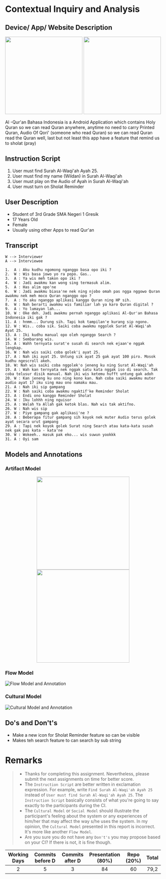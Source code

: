 # Contextual Inquiry and Analysis
## Device/ App/ Website Description
<p align="center">
  <img width="250" src="/img/Quran1.png">
  <img width="250" src="/img/Quran2.png">
</p>

Al -Qur'an Bahasa Indonesia is a Android Application which contains Holy Quran so we can read Quran anywhere, anytime no need to carry Printed Quran, Audio Of Qori' (someone who read Quran) so we can read Quran read the Quran well, last but not least this app have a feature that remind us to sholat (pray)

## Instruction Script
1. User must find Surah Al-Waqi'ah Ayah 25.
2. User must find my name (Wildan) in Surah Al-Waqi'ah
4. User must play on the Audio of Ayah in Surah Al-Waqi'ah
3. User must turn on Sholat Reminder

## User Description
- Student of 3rd Grade SMA Negeri 1 Gresik
- 17 Years Old
- Female
- Usually using other Apps to read Qur'an

## Transcript
```
W --> Interviewer
A --> Interviewee

1.  A : Aku kudhu ngomong nganggo basa opo iki ?
2.  W : Wis basa jowo yo ra popo. Gas..
3.  A : Ya wis meh takon opo iki ?
4.  W : Jadi awakmu kan wong sing termasuk alim.
5.  A : Has alim opo'ne
6.  W : Jadi awakmu biasa'ne nek ning njobo omah pas ngga nggowo Quran awakmu nek meh moco Quran nganggo opo ?
7.  A : Yo aku nganggo aplikasi kanggo Quran ning HP sih.
8.  W : Nah berarti awakmu wis familiar lah ya karo Quran digital ?
9.  A : Yo lumayan lah...
10. W : Oke deh. Jadi awakmu pernah nganggo aplikasi Al-Qur'an Bahasa Indonesia iki gak ?
11. A : hnmm... Durung sih. Tapi kok tampilan'e kurang sip ngono.
12. W : Wis.. coba sik. Saiki coba awakmu nggolek Surat Al-Waqi'ah Ayat 25.
13. A : Iki kudhu manual opo oleh nganggo Search ?
14. W : Sembarang wis.
15. A : Wahh ternyata surat'e susah di search nek ejaan'e nggak lengkap.
16. W : Nah wis saiki coba golek'i ayat 25.
17. A : Nah iki ayat 25. Untung sik ayat 25 gak ayat 100 piro. Mosok kudhu ngescroll akeh.
18. W: Nah wis saiki coba nggolek'o jeneng ku ning Surat Al-Waqi'ah
19. A : Wah kan ternyata nek nggak satu kata nggak iso di search. Tak coba telusur disik manual. Nah iki wis ketemu hufft untung gak adoh
20. W : Kan jeneng ku ono ning kono kan. Nah coba saiki awakmu muter audio ayat 17 iku sing mau ono namaku mau.
21. A : Nah iki sip gampang
22. W : Nah saiki coba awakmu ngaktif'ke Reminder Sholat
23. A : Endi ono kanggo Reminder Sholat
24. W : Iku lohhh ning nguisor 
25. A : Walah Ya Allah gak ketok blas. Nah wis tak aktifno.
26. W : Nah wis sip
27. W : Piye gampang gak aplikasi'ne ?
28. A : Beberapa fitur gampang sih koyok nek muter Audio terus golek ayat secara urut gampang
29. A : Tapi nek koyok golek Surat ning Search atau kata-kata susah nek gak pas kata - kata'ne
30. W : Wokeeh.. masuk pak eko... wis suwun yookkk
31. A : Oyi sam
```

## Models and Annotations
### Artifact Model
<p align="center">
  <img width="300" src="/img/Error1.png">
  <img width="300" src="/img/Error2.png">
</p>

### Flow Model
![Flow Model and Annotation](/img/flowModel.png)

### Cultural Model
![Cultural Model and Annotation](/img/CulturalModel.png)

## Do's and Don't's
- Make a new icon for Sholat Reminder feature so can be visible
- Makes teh search feature to can search by sub string

# Remarks
> * Thanks for completing this assignment. Nevertheless, please submit the next assignments on time for better score.
> * The `Instruction Script` are better written in exclamation expression. For example, write `Find Surah Al-Waqi'ah Ayah 25` instead of `User must find Surah Al-Waqi'ah Ayah 25`. The `Instruction Script` basically consists of what you're going to say exactly to the participants during the CI.
> * The `Cultural Model` or `Social Model` should illustrate the participant's feeling about the system or any experiences of him/her that may affect the way s/he uses the system. In my opinion, the `Cultural Model` presented in this report is incorrect. It's more like another `Flow Model`.
> * Are you sure you do not have any `Don't's` you may propose based on your CI? If there is not, it is fine though.

| Working Days | Commits before D | Commits after D | Presentation (80%) | Repo (20%) | Total |
|:------------:|:----------------:|:---------------:|:------------------:|:----------:|:-----:|
| 2            | 5                | 3               | 84                 | 60         | 79,2  |

